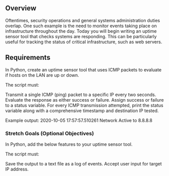 ## Overview
Oftentimes, security operations and general systems administration duties overlap. One such example is the need to monitor events taking place on infrastructure throughout the day. Today you will begin writing an uptime sensor tool that checks systems are responding. This can be particularly useful for tracking the status of critical infrastructure, such as web servers.

## Requirements
In Python, create an uptime sensor tool that uses ICMP packets to evaluate if hosts on the LAN are up or down.

The script must:

Transmit a single ICMP (ping) packet to a specific IP every two seconds.
Evaluate the response as either success or failure.
Assign success or failure to a status variable.
For every ICMP transmission attempted, print the status variable along with a comprehensive timestamp and destination IP tested.

Example output: 2020-10-05 17:57:57.510261 Network Active to 8.8.8.8

### Stretch Goals (Optional Objectives)
In Python, add the below features to your uptime sensor tool.

The script must:

Save the output to a text file as a log of events.
Accept user input for target IP address.
